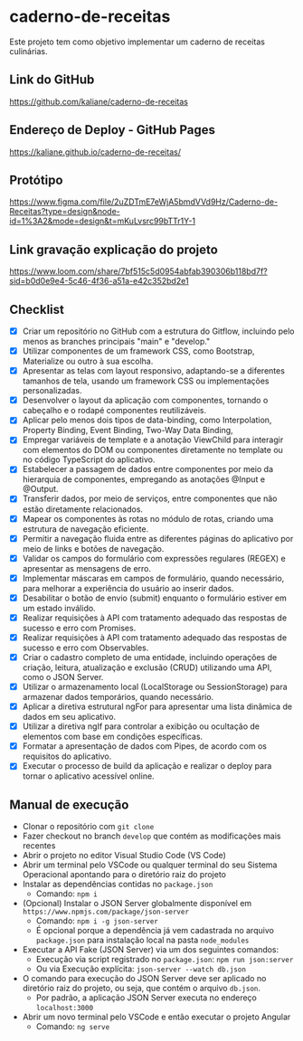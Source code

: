 # caderno-de-receitas

Este projeto tem como objetivo implementar um caderno de receitas culinárias.

## Link do GitHub

https://github.com/kaliane/caderno-de-receitas

## Endereço de Deploy - GitHub Pages

https://kaliane.github.io/caderno-de-receitas/

## Protótipo

https://www.figma.com/file/2uZDTmE7eWjA5bmdVVd9Hz/Caderno-de-Receitas?type=design&node-id=1%3A2&mode=design&t=mKuLvsrc99bTTr1Y-1

## Link gravação explicação do projeto

https://www.loom.com/share/7bf515c5d0954abfab390306b118bd7f?sid=b0d0e9e4-5c46-4f36-a51a-e42c352bd2e1

## Checklist

- [X] Criar um repositório no GitHub com a estrutura do Gitflow, incluindo pelo menos as branches principais "main" e "develop."
- [X] Utilizar componentes de um framework CSS, como Bootstrap, Materialize ou outro à sua escolha.
- [X] Apresentar as telas com layout responsivo, adaptando-se a diferentes tamanhos de tela, usando um framework CSS ou implementações personalizadas.
- [X] Desenvolver o layout da aplicação com componentes, tornando o cabeçalho e o rodapé componentes reutilizáveis.
- [X] Aplicar pelo menos dois tipos de data-binding, como Interpolation, Property Binding, Event Binding, Two-Way Data Binding, 
- [X] Empregar variáveis de template e a anotação ViewChild para interagir com elementos do DOM ou componentes diretamente no template ou no código TypeScript do aplicativo.
- [X] Estabelecer a passagem de dados entre componentes por meio da hierarquia de componentes, empregando as anotações @Input e @Output.
- [X] Transferir dados, por meio de serviços, entre componentes que não estão diretamente relacionados.
- [X] Mapear os componentes às rotas no módulo de rotas, criando uma estrutura de navegação eficiente.
- [X] Permitir a navegação fluida entre as diferentes páginas do aplicativo por meio de links e botões de navegação.
- [X] Validar os campos do formulário com expressões regulares (REGEX) e apresentar as mensagens de erro.
- [X] Implementar máscaras em campos de formulário, quando necessário, para melhorar a experiência do usuário ao inserir dados.
- [X] Desabilitar o botão de envio (submit) enquanto o formulário estiver em um estado inválido.
- [X] Realizar requisições à API com tratamento adequado das respostas de sucesso e erro com Promises.
- [X] Realizar requisições à API com tratamento adequado das respostas de sucesso e erro com Observables.
- [X] Criar o cadastro completo de uma entidade, incluindo operações de criação, leitura, atualização e exclusão (CRUD) utilizando uma API, como o JSON Server.
- [X] Utilizar o armazenamento local (LocalStorage ou SessionStorage) para armazenar dados temporários, quando necessário.
- [X] Aplicar a diretiva estrutural ngFor para apresentar uma lista dinâmica de dados em seu aplicativo.
- [X] Utilizar a diretiva ngIf para controlar a exibição ou ocultação de elementos com base em condições específicas.
- [X] Formatar a apresentação de dados com Pipes, de acordo com os requisitos do aplicativo.
- [X] Executar o processo de build da aplicação e realizar o deploy para tornar o aplicativo acessível online.

## Manual de execução
- Clonar o repositório com `git clone`
- Fazer checkout no branch `develop` que contém as modificações mais recentes
- Abrir o projeto no editor Visual Studio Code (VS Code)
- Abrir um terminal pelo VSCode ou qualquer terminal do seu Sistema Operacional apontando para o diretório raiz do projeto 
- Instalar as dependências contidas no `package.json`
  - Comando: `npm i`
- (Opcional) Instalar o JSON Server globalmente disponível em `https://www.npmjs.com/package/json-server`
  - Comando: `npm i -g json-server` 
  - É opcional porque a dependência já vem cadastrada no arquivo `package.json` para instalação local na pasta `node_modules`
- Executar a API Fake (JSON Server) via um dos seguintes comandos: 
  - Execução via script registrado no `package.json`: `npm run json:server` 
  - Ou via Execução explícita: `json-server --watch db.json`
- O comando para execução do JSON Server deve ser aplicado no diretório raiz do projeto, ou seja, que contém o arquivo `db.json`.
  - Por padrão, a aplicação JSON Server executa no endereço `localhost:3000`    
- Abrir um novo terminal pelo VSCode e então executar o projeto Angular
  - Comando: `ng serve`